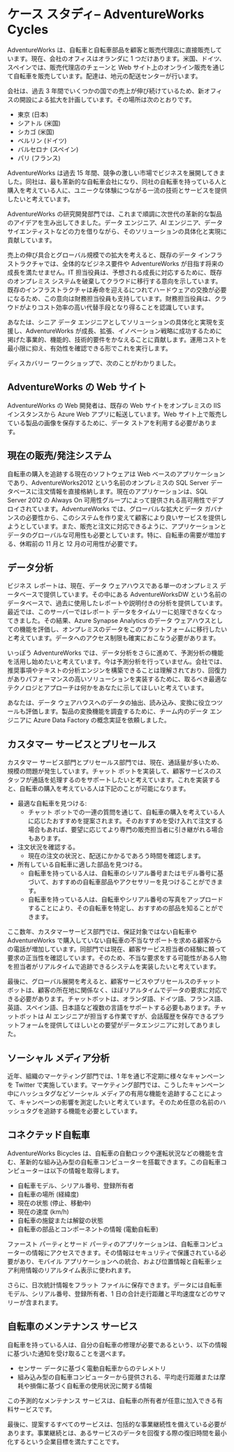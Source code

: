 ﻿# ケース スタディ– AdventureWorks Cycles

AdventureWorks は、自転車と自転車部品を顧客と販売代理店に直接販売しています。現在、会社のオフィスはオランダに 1 つだけあります。米国、ドイツ、スペインでは、販売代理店のチェーンと Web サイト上のオンライン販売を通じて自転車を販売しています。配達は、地元の配送センターが行います。

会社は、過去 3 年間でいくつかの国での売上が伸び続けているため、新オフィスの開設による拡大を計画しています。その場所は次のとおりです。

- 東京 (日本)
- シアトル (米国)
- シカゴ (米国)
- ベルリン (ドイツ)
- バルセロナ (スペイン)
- パリ (フランス)

AdventureWorks は過去 15 年間、競争の激しい市場でビジネスを展開してきました。同社は、最も革新的な自転車会社になり、同社の自転車を持っている人と購入を考えている人に、ユニークな体験につながる一流の技術とサービスを提供したいと考えています。

AdventureWorks の研究開発部門では、これまで順調に次世代の革新的な製品のアイデアを生み出してきました。データ エンジニア、AI エンジニア、データ サイエンティストなどの力を借りながら、そのソリューションの具体化と実現に貢献しています。

売上の伸び具合とグローバル規模での拡大を考えると、既存のデータ インフラストラクチャでは、全体的なビジネス要件や AdventureWorks が目指す将来の成長を満たせません。IT 担当役員は、予想される成長に対応するために、既存のオンプレミス システムを破棄してクラウドに移行する意向を示しています。既存のインフラストラクチャは寿命を迎えるにつれてハードウェアの交換が必要になるため、この意向は財務担当役員も支持しています。財務担当役員は、クラウドがよりコスト効率の高い代替手段となり得ることを認識しています。

あなたは、シニア データ エンジニアとしてソリューションの具体化と実現を支援し、AdventureWorks が成長、拡張、イノベーション戦略に成功するために掲げた事業的、機能的、技術的要件をかなえることに貢献します。運用コストを最小限に抑え、有効性を確認できる形でこれを実行します。

ディスカバリー ワークショップで、次のことがわかりました。

## AdventureWorks の Web サイト

AdventureWorks の Web 開発者は、既存の Web サイトをオンプレミスの IIS インスタンスから Azure Web アプリに転送しています。Web サイト上で販売している製品の画像を保存するために、データ ストアを利用する必要があります。

## 現在の販売/発注システム 

自転車の購入を追跡する現在のソフトウェアは Web ベースのアプリケーションであり、AdventureWorks2012 という名前のオンプレミスの SQL Server データベースに注文情報を直接格納します。現在のアプリケーションは、SQL Server 2012 の Always On 可用性グループによって提供される高可用性でデプロイされています。AdventureWorks では、グローバルな拡大とデータ ガバナンスの必要性から、このシステムを作り変えて顧客により良いサービスを提供しようとしています。また、販売と注文に対応できるように、アプリケーションとデータのグローバルな可用性も必要としています。特に、自転車の需要が増加する、休暇前の 11 月と 12 月の可用性が必要です。

## データ分析

ビジネス レポートは、現在、データ ウェアハウスである単一のオンプレミス データベースで提供しています。その中にある AdventureWorksDW という名前のデータベースで、過去に使用したレポートや説明付きの分析を提供しています。最近では、このサーバーではレポート データをタイムリーに処理できなくなってきました。その結果、Azure Synapse Analytics のデータ ウェアハウスとしての機能を評価し、オンプレミスのデータをこのプラットフォームに移行したいと考えています。データへのアクセス制限も確実におこなう必要があります。

いっぽう AdventureWorks では、データ分析をさらに進めて、予測分析の機能を活用し始めたいと考えています。今は予測分析を行っていません。会社では、推奨事項やテキストの分析エンジンを構築できることは理解されており、回復力がありパフォーマンスの高いソリューションを実装するために、取るべき最適なテクノロジとアプローチは何かをあなたに示してほしいと考えています。

あなたは、データ ウェアハウスへのデータの抽出、読み込み、変換に役立つツールも評価します。製品の変換機能を調査するために、チーム内のデータ エンジニアに Azure Data Factory の概念実証を依頼しました。

## カスタマー サービスとプリセールス

カスタマー サービス部門とプリセールス部門では、現在、通話量が多いため、規模の問題が発生しています。チャット ボットを実装して、顧客サービスのスタッフが通話を処理するのをサポートしたいと考えています。これを実装すると、自転車の購入を考えている人は下記のことが可能になります。
- 最適な自転車を見つける:
    - チャット ボットでの一連の質問を通じて、自転車の購入を考えている人に応じたおすすめを提案されます。そのおすすめを受け入れて注文する場合もあれば、要望に応じてより専門の販売担当者に引き継がれる場合もあります。
- 注文状況を確認する。
    - 現在の注文の状況と、配送にかかるであろう時間を確認します。
- 所有している自転車に適した部品を見つける。
    - 自転車を持っている人は、自転車のシリアル番号またはモデル番号に基づいて、おすすめの自転車部品やアクセサリーを見つけることができます。
    - 自転車を持っている人は、自転車やシリアル番号の写真をアップロードすることにより、その自転車を特定し、おすすめの部品を知ることができます。

ここ数年、カスタマーサービス部門では、保証対象ではない自転車や AdventureWorks で購入していない自転車の不当なサポートを求める顧客からの電話が増加しています。同部門では現在、顧客サービス担当者の経験に頼って要求の正当性を確認しています。そのため、不当な要求をする可能性がある人物を担当者がリアルタイムで追跡できるシステムを実装したいと考えています。

最後に、グローバル展開を考えると、顧客サービスやプリセールスのチャット ボットは、顧客の所在地に関係なく、ほぼリアルタイムでデータの要求に対応できる必要があります。チャットボットは、オランダ語、ドイツ語、フランス語、英語、スペイン語、日本語など複数の言語をサポートする必要もあります。チャットボットは AI エンジニアが担当する作業ですが、会話履歴を保存できるプラットフォームを提供してほしいとの要望がデータエンジニアに対してありました。

## ソーシャル メディア分析

近年、組織のマーケティング部門では、1 年を通じ不定期に様々なキャンペーンを Twitter で実施しています。マーケティング部門では、こうしたキャンペーン中にハッシュタグなどソーシャル メディアの有用な機能を追跡することによって、キャンペーンの影響を測定したいと考えています。そのため任意の名前のハッシュタグを追跡する機能を必要としています。

## コネクテッド自転車

AdventureWorks Bicycles は、自転車の自動ロックや運転状況などの機能を含む、革新的な組み込み型の自転車コンピューターを搭載できます。この自転車コンピューターは以下の情報を取得します。

- 自転車モデル、シリアル番号、登録所有者
- 自転車の場所 (経緯度)
- 現在の状態 (停止、移動中)
- 現在の速度 (km/h)
- 自転車の施錠または解錠の状態
- 自転車の部品とコンポーネントの情報 (電動自転車)

ファースト パーティとサード パーティのアプリケーションは、自転車コンピューターの情報にアクセスできます。その情報はセキュリティで保護されている必要があり、モバイル アプリケーションへの統合、および位置情報と自転車シェア利用情報のリアルタイム表示に使われます。 

さらに、日次統計情報をフラット ファイルに保存できます。データには自転車モデル、シリアル番号、登録所有者、1 日の合計走行距離と平均速度などのサマリーが含まれます。

## 自転車のメンテナンス サービス

自転車を持っている人は、自分の自転車の修理が必要であるという、以下の情報に基づいた通知を受け取ることを選べます。

- センサー データに基づく電動自転車からのテレメトリ
- 組み込み型の自転車コンピューターから提供される、平均走行距離または摩耗や損傷に基づく自転車の使用状況に関する情報

この予測的なメンテナンス サービスは、自転車の所有者が任意に加入できる有料サービスです。

最後に、提案するすべてのサービスは、包括的な事業継続性を備えている必要があります。事業継続とは、あるサービスのデータを回復する際の復旧時間を最小化するという企業目標を満たすことです。